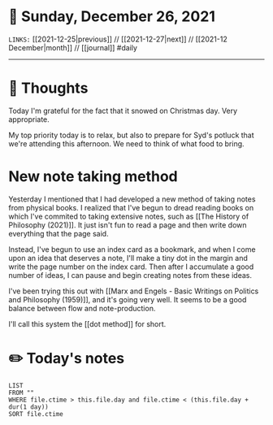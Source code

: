 # 📅 Sunday, December 26, 2021
`LINKS:` [[2021-12-25|previous]] // [[2021-12-27|next]] // [[2021-12 December|month]] // [[journal]] 
#daily

---
# 💭 Thoughts
Today I'm grateful for the fact that it snowed on Christmas day. Very appropriate. 

My top priority today is to relax, but also to prepare for Syd's potluck that we're attending this afternoon. We need to think of what food to bring. 

# New note taking method
Yesterday I mentioned that I had developed a new method of taking notes from physical books. I realized that I've begun to dread reading books on which I've commited to taking extensive notes, such as [[The History of Philosophy (2021)]]. It just isn't fun to read a page and then write down everything that the page said. 

Instead, I've begun to use an index card as a bookmark, and when I come upon an idea that deserves a note, I'll make a tiny dot in the margin and write the page number on the index card. Then after I accumulate a good number of ideas, I can pause and begin creating notes from these ideas. 

I've been trying this out with [[Marx and Engels - Basic Writings on Politics and Philosophy (1959)]], and it's going very well. It seems to be a good balance between flow and note-production. 

I'll call this system the [[dot method]] for short. 

# ✏️ Today's notes
```dataview
LIST 
FROM ""
WHERE file.ctime > this.file.day and file.ctime < (this.file.day + dur(1 day))
SORT file.ctime
```
